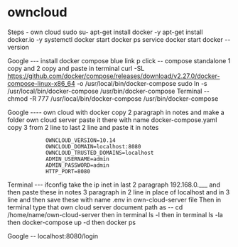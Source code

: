 # owncloud
Steps - own cloud 
	sudo su-
	apt-get install docker -y
	apt-get install docker.io -y
	systemctl docker start
	docker ps 
	service docker start
	docker --version

Google --- install docker compose 
	blue link p click  -- compose standalone 
	1 copy and 2 copy and paste in terminal 
		curl -SL https://github.com/docker/compose/releases/download/v2.27.0/docker-compose-linux-x86_64 -o /usr/local/bin/docker-compose
		sudo ln -s /usr/local/bin/docker-compose /usr/bin/docker-compose
Terminal -- 
	chmod -R 777 /usr/local/bin/docker-compose /usr/bin/docker-compose

Google ---- own cloud with docker 
		copy 2 paragraph in notes and make a folder own cloud server paste it there with name docker-compose.yaml
		copy 3 from 2 line to last 2 line and paste it in notes 

				OWNCLOUD_VERSION=10.14
				OWNCLOUD_DOMAIN=localhost:8080
				OWNCLOUD_TRUSTED_DOMAINS=localhost
				ADMIN_USERNAME=admin
				ADMIN_PASSWORD=admin
				HTTP_PORT=8080
 
Terminal --- ifconfig 
		take the ip inet in last 2 paragraph 192.168.0.___
		and then paste these in notes 3 paragraph in 2 line in place of localhost and in 3 line  and then save these with name .env in own-cloud-server file 
		Then in terminal type that own cloud server document path as -- cd /home/name/own-cloud-server 
		then in terminal ls -l
		then in terminal ls -la
		then docker-compose up -d
		then docker ps 
		

Google  -- localhost:8080/login
	
